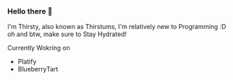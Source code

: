 ### Hello there 👋
I'm Thirsty, also known as Thirstums, I'm relatively new to Programming :D oh and btw, make sure to Stay Hydrated!

Currently Wokring on
- Platify
- BlueberryTart
<!--
**Thirstums/Thirstums** is a ✨ _special_ ✨ repository because its `README.md` (this file) appears on your GitHub profile.

Here are some ideas to get you started:

- 🔭 I’m currently working on Platify, which is an AI base Playlist Generator for Spotify and in the future also for Soundcloud
- 🌱 I’m currently learning ...
- 👯 I’m looking to collaborate on ...
- 🤔 I’m looking for help with ...
- 💬 Ask me about ...
- 📫 How to reach me: ...
- 😄 Pronouns: ...
- ⚡ Fun fact: ...
-->

